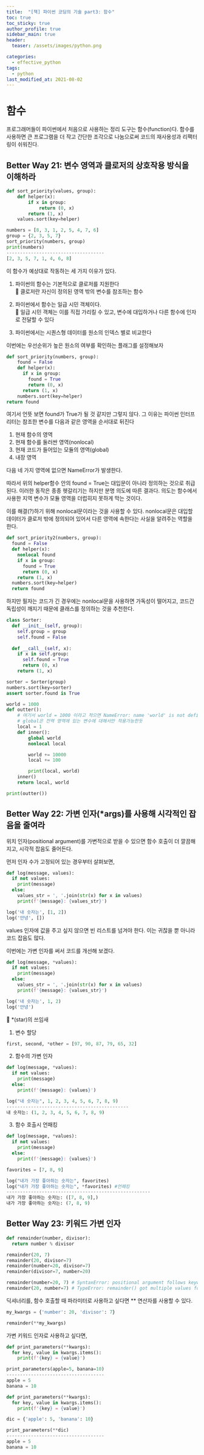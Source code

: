```yaml
---
title:  "[책] 파이썬 코딩의 기술 part3: 함수"
toc: true
toc_sticky: true
author_profile: true
sidebar_main: true
header:
  teaser: /assets/images/python.png

categories:
  - effective_python
tags:
  - python
last_modified_at: 2021-08-02
---  
```


# 함수
프로그래머들이 파이썬에서 처음으로 사용하는 정리 도구는 함수(function)다. 함수를 사용하면 큰 프로그램을 더 작고 간단한 조각으로 나눔으로써 코드의 재사용성과 리팩터링이 쉬워진다.  

## Better Way 21: 변수 영역과 클로저의 상호작용 방식을 이해하라

```python
def sort_priority(values, group):
    def helper(x):
        if x in group:
            return (0, x)
        return (1, x)
    values.sort(key=helper)

numbers = [8, 3, 1, 2, 5, 4, 7, 6]
group = {2, 3, 5, 7}
sort_priority(numbers, group)
print(numbers)
------------------------------------
[2, 3, 5, 7, 1, 4, 6, 8]
```

이 함수가 예상대로 작동하는 세 가지 이유가 있다.  

1. 파이썬의 함수는 기본적으로 클로저를 지원한다  
🔔 클로저란 자신이 정의된 영역 밖의 변수를 참조하는 함수  

2. 파이썬에서 함수는 일급 시민 객체이다.  
🔔 일급 시민 객체는 이를 직접 가리킬 수 있고, 변수에 대입하거나 다른 함수에 인자로 전달할 수 있다

3. 파이썬에서는 시퀀스형 데이터를 원소의 인덱스 별로 비교한다  


이번에는 우선순위가 높은 원소의 여부를 확인하는 플래그를 설정해보자  

```python
def sort_priority(numbers, group):
    found = False
    def helper(x):
      if x in group:
        found = True
        return (0, x)
      return (1, x)
    numbers.sort(key=helper)
return found
```

여기서 언뜻 보면 found가 True가 될 것 같지만 그렇지 않다. 그 이유는 파이썬 인터프리터는 참조한 변수를 다음과 같은 영역을 순서대로 뒤진다

1. 현재 함수의 영역  
2. 현재 함수를 둘러싼 영역(nonlocal)  
3. 현재 코드가 들어있는 모듈의 영역(global)  
4. 내장 영역  

다음 네 가지 영역에 없으면 NameError가 발생한다.   

따라서 위의 helper함수 안의 found = True는 대입문이 아니라 정의하는 것으로 취급된다. 이러한 동작은 종종 헷갈리기는 하지만 분명 의도에 따른 결과다. 의도는 함수에서 사용한 지역 변수가 모듈 영역을 더럽히지 못하게 막는 것이다.  

이를 해결(?)하기 위해 nonlocal문이라는 것을 사용할 수 있다. nonlocal문은 대입할 데이터가 클로저 밖에 정의되어 있어서 다른 영역에 속한다는 사실을 알려주는 역할을 한다.  

```python
def sort_priority2(numbers, group):
  found = False
  def helper(x):
    nonlocal found
    if x in group:
      found = True
      return (0, x)
    return (1, x)
  numbers.sort(key=helper)
  return found

```

하지만 필자는 코드가 긴 경우에는 nonlocal문을 사용하면 가독성이 떨어지고, 코드간 독립성이 깨지기 때문에 클래스를 정의하는 것을 추천한다.  

```python
class Sorter:
  def __init__(self, group):
    self.group = group
    self.found = False
  
  def __call__(self, x):
    if x in self.group:
      self.found = True
      return (0, x)
    return (1, x)

sorter = Sorter(group)
numbers.sort(key=sorter)
assert sorter.found is True
```  

```python
world = 1000
def outter():
    # 여기서 world = 1000 이라고 적으면 NameError: name 'world' is not defined 발생
    # global은 전역 영역에 있는 변수에 대해서만 적용가능한듯
    local = 1
    def inner():
        global world
        nonlocal local

        world += 10000
        local += 100

        print(local, world)
    inner()
    return local, world

print(outter())
```

## Better Way 22: 가변 인자(*args)를 사용해 시각적인 잡음을 줄여라

위치 인자(positional argument)를 가변적으로 받을 수 있으면 함수 호출이 더 깔끔해지고, 시각적 잡음도 줄어든다.  

먼저 인자 수가 고정되어 있는 경우부터 살펴보면,  

```python
def log(message, values):
  if not values:
    print(message)
  else:
    values_str = ', '.join(str(x) for x in values)
    print(f'{message}: {values_str}')

log('내 숫자는', [1, 2])
log('안녕', [])
```
values 인자에 값을 주고 싶지 않으면 빈 리스트를 넘겨야 한다. 이는 귀찮을 뿐 아니라 코드 잡음도 많다.  

이번에는 가변 인자를 써서 코드를 개선해 보겠다.  

```python
def log(message, *values):
  if not values:
    print(message)
  else:
    values_str = ', '.join(str(x) for x in values)
    print(f'{message}: {values_str}')

log('내 숫자는', 1, 2)
log('안녕')
```

🔔 *(star)의 쓰임새  

1. 변수 할당  

```python
first, second, *other = [97, 90, 87, 79, 65, 32]
```

2. 함수의 가변 인자  

```python
def log(message, *values):
  if not values:
    print(message)
  else:
    print(f'{message}: {values}')

log("내 숫자는", 1, 2, 3, 4, 5, 6, 7, 8, 9)
---------------------------------------------
내 숫자는: (1, 2, 3, 4, 5, 6, 7, 8, 9)
```

3. 함수 호출시 언패킹  

```python
def log(message, *values):
  if not values:
    print(message)
  else:
    print(f'{message}: {values}')

favorites = [7, 8, 9]

log("내가 가장 좋아하는 숫자는", favorites)
log("내가 가장 좋아하는 숫자는", *favorites) #언패킹
-----------------------------------------------------
내가 가장 좋아하는 숫자는: ([7, 8, 9],)
내가 가장 좋아하는 숫자는: (7, 8, 9)
```

## Better Way 23: 키워드 가변 인자

```python
def remainder(number, divisor):
  return number % divisor

remainder(20, 7)
remainder(20, divisor=7)
remainder(number=20, divisor=7)
remainder(divisor=7, number=20)

remainder(number=20, 7) # SyntaxError: positional argument follows keyword argument (위치 기반 인자가 키워드 인자보다 앞에와야 한다)
remainder(20, number=7) # TypeError: remainder() got multiple values for argument
```

딕셔너리를, 함수 호출할 때 파라미터로 사용하고 싶다면 ** 연산자를 사용할 수 있다.  

```python
my_kwargs = {'number': 20, 'divisor': 7}

remainder(**my_kwargs)
```

가변 키워드 인자로 사용하고 싶다면,

```python
def print_parameters(**kwargs):
  for key, value in kwargs.items():
    print(f'{key} = {value}')

print_parameters(apple=5, banana=10)
------------------------------------
apple = 5
banana = 10
```

```python
def print_parameters(**kwargs):
  for key, value in kwargs.items():
    print(f'{key} = {value}')

dic = {'apple': 5, 'banana': 10}

print_parameters(**dic)
------------------------------------
apple = 5
banana = 10
```
